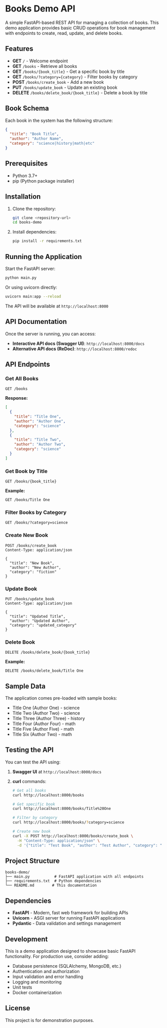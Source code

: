 # Books Demo API

A simple FastAPI-based REST API for managing a collection of books. This demo application provides basic CRUD operations for book management with endpoints to create, read, update, and delete books.

## Features

- **GET** `/` - Welcome endpoint
- **GET** `/books` - Retrieve all books
- **GET** `/books/{book_title}` - Get a specific book by title
- **GET** `/books/?category={category}` - Filter books by category
- **POST** `/books/create_book` - Add a new book
- **PUT** `/books/update_book` - Update an existing book
- **DELETE** `/books/delete_book/{book_title}` - Delete a book by title

## Book Schema

Each book in the system has the following structure:

```json
{
  "title": "Book Title",
  "author": "Author Name",
  "category": "science|history|math|etc"
}
```

## Prerequisites

- Python 3.7+
- pip (Python package installer)

## Installation

1. Clone the repository:

   ```bash
   git clone <repository-url>
   cd books-demo
   ```

2. Install dependencies:
   ```bash
   pip install -r requirements.txt
   ```

## Running the Application

Start the FastAPI server:

```bash
python main.py
```

Or using uvicorn directly:

```bash
uvicorn main:app --reload
```

The API will be available at `http://localhost:8000`

## API Documentation

Once the server is running, you can access:

- **Interactive API docs (Swagger UI)**: `http://localhost:8000/docs`
- **Alternative API docs (ReDoc)**: `http://localhost:8000/redoc`

## API Endpoints

### Get All Books

```http
GET /books
```

**Response:**

```json
[
  {
    "title": "Title One",
    "author": "Author One",
    "category": "science"
  },
  {
    "title": "Title Two",
    "author": "Author Two",
    "category": "science"
  }
]
```

### Get Book by Title

```http
GET /books/{book_title}
```

**Example:**

```http
GET /books/Title One
```

### Filter Books by Category

```http
GET /books/?category=science
```

### Create New Book

```http
POST /books/create_book
Content-Type: application/json

{
  "title": "New Book",
  "author": "New Author",
  "category": "fiction"
}
```

### Update Book

```http
PUT /books/update_book
Content-Type: application/json

{
  "title": "Updated Title",
  "author": "Updated Author",
  "category": "updated_category"
}
```

### Delete Book

```http
DELETE /books/delete_book/{book_title}
```

**Example:**

```http
DELETE /books/delete_book/Title One
```

## Sample Data

The application comes pre-loaded with sample books:

- Title One (Author One) - science
- Title Two (Author Two) - science
- Title Three (Author Three) - history
- Title Four (Author Four) - math
- Title Five (Author Five) - math
- Title Six (Author Two) - math

## Testing the API

You can test the API using:

1. **Swagger UI** at `http://localhost:8000/docs`
2. **curl** commands:

   ```bash
   # Get all books
   curl http://localhost:8000/books

   # Get specific book
   curl http://localhost:8000/books/Title%20One

   # Filter by category
   curl http://localhost:8000/books/?category=science

   # Create new book
   curl -X POST http://localhost:8000/books/create_book \
     -H "Content-Type: application/json" \
     -d '{"title": "Test Book", "author": "Test Author", "category": "test"}'
   ```

## Project Structure

```
books-demo/
├── main.py           # FastAPI application with all endpoints
├── requirements.txt  # Python dependencies
└── README.md        # This documentation
```

## Dependencies

- **FastAPI** - Modern, fast web framework for building APIs
- **Uvicorn** - ASGI server for running FastAPI applications
- **Pydantic** - Data validation and settings management

## Development

This is a demo application designed to showcase basic FastAPI functionality. For production use, consider adding:

- Database persistence (SQLAlchemy, MongoDB, etc.)
- Authentication and authorization
- Input validation and error handling
- Logging and monitoring
- Unit tests
- Docker containerization

## License

This project is for demonstration purposes.
